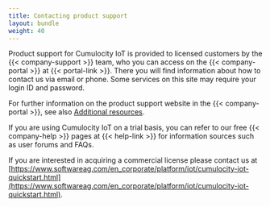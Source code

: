 ```yaml
---
title: Contacting product support
layout: bundle
weight: 40
---
```


Product support for Cumulocity IoT is provided to licensed customers by the {{< company-support >}} team, who you can access on the {{< company-portal >}} at {{< portal-link >}}. There you will find information about how to contact us via email or phone. Some services on this site may require your login ID and password.

For further information on the product support website in the {{< company-portal >}}, see also [Additional resources](/welcome/additional-resources).

If you are using Cumulocity IoT on a trial basis, you can refer to our free {{< company-help >}} pages at {{< help-link >}} for information sources such as user forums and FAQs.

If you are interested in acquiring a commercial license please contact us at [https://www.softwareag.com/en_corporate/platform/iot/cumulocity-iot-quickstart.html](https://www.softwareag.com/en_corporate/platform/iot/cumulocity-iot-quickstart.html).
